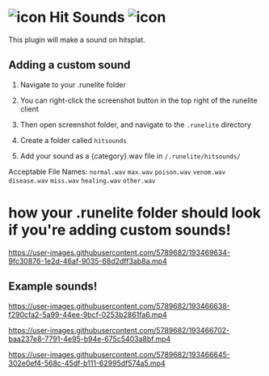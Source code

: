 # ![icon](https://user-images.githubusercontent.com/5789682/193467495-4ce7e066-31d6-4caf-a50f-bdc18c935d67.png) Hit Sounds ![icon](https://user-images.githubusercontent.com/5789682/193467495-4ce7e066-31d6-4caf-a50f-bdc18c935d67.png)

This plugin will make a sound on hitsplat.

## Adding a custom sound
1. Navigate to your .runelite folder

2. You can right-click the screenshot button in the top right of the runelite client

3. Then open screenshot folder, and navigate to the `.runelite` directory

4. Create a folder called `hitsounds`

5. Add your sound as a {category}.wav file in `/.runelite/hitsounds/`

Acceptable File Names:
`normal.wav`
`max.wav`
`poison.wav`
`venom.wav`
`disease.wav`
`miss.wav`
`healing.wav`
`other.wav`

# how your .runelite folder should look if you're adding custom sounds!
https://user-images.githubusercontent.com/5789682/193469634-9fc30876-1e2d-46af-9035-68d2dff3ab8a.mp4

## Example sounds!
https://user-images.githubusercontent.com/5789682/193466638-f290cfa2-5a99-44ee-9bcf-0253b2861fa6.mp4

https://user-images.githubusercontent.com/5789682/193466702-baa237e8-7791-4e95-b94e-675c5403a8bf.mp4

https://user-images.githubusercontent.com/5789682/193466645-302e0ef4-568c-45df-b111-62995df574a5.mp4

